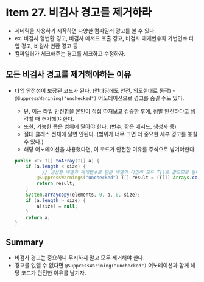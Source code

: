 # Item 27. 비검사 경고를 제거하라
- 제네릭을 사용하기 시작하면 다양한 컴파일러 광고를 볼 수 있다.
- ex. 비검사 형변환 경고, 비검사 메서드 호출 경고, 비검사 매개변수화 가변인수 타입 경고, 비검사 변환 경고 등
- 컴파일러가 체크해주는 경고를 체크하고 수정하자.


## 모든 비검사 경고를 제거해야하는 이유
- 타입 안전성이 보장된 코드가 된다. (런타임에도 안전, 의도한대로 동작)
-` @SuppressWarining("unchecked")` 어노테이션으로 경고를 숨길 수도 있다.
    - 단, 이는 타입 안전함을 본인이 직접 따져보고 검증한 후에, 정말 안전하다고 생각할 때 추가해야 한다.
    - 또한, 가능한 좁은 범위에 달아야 한다. (변수, 짧은 메서드, 생성자 등)
    - 절대 클래스 전체에 달면 안된다. (범위가 너무 크면 더 중요한 세부 경고를 놓칠 수 있다.)
    - 해당 어노테이션을 사용했다면, 이 코드가 안전한 이유를 주석으로 남겨야한다.


    ```java
    public <T> T[] toArray(T[] a) {
        if (a.length < size) {
              // 생성한 배열과 매개변수로 받은 배열의 타입이 모두 T[]로 같으므로 올바른 형변환
            @SuppressWarnings("unchecked") T[] result = (T[]) Arrays.copyOf(elements, size, a.getClass());
            return result;
        }
        System.arraycopy(elements, 0, a, 0, size);
        if (a.length > size) {
            a[size] = null;
        }
        return a;
    }
    ```


## Summary
- 비검사 경고는 중요하니 무시하지 말고 모두 제거해야 한다.
- 경고를 없앨 수 없다면 `@SuppressWarining("unchecked")` 어노테이션과 함께 해당 코드가 안전한 이유를 남기자.